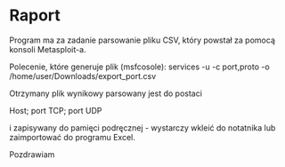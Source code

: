 # Raport
Program ma za zadanie parsowanie pliku CSV, który powstał za pomocą konsoli Metasploit-a. 

Polecenie, które generuje plik (msfcosole):
services -u -c port,proto -o /home/user/Downloads/export_port.csv

Otrzymany plik wynikowy parsowany jest do postaci

Host; port TCP; port UDP

i zapisywany do pamięci podręcznej - wystarczy wkleić do notatnika lub zaimportować do programu Excel. 

Pozdrawiam
